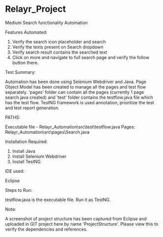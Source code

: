 # Relayr_Project
Medium Search functionality Automation

Features Automated: 

1. Verify the search icon placeholder and search
2. Verify the texts present on Search dropdown
3. Verify search result contains the searched text
4. Click on more and navigate to full search page and verify the follow button there.

Test Summary:

Automation has been done using Selenium Webdriver and Java. Page Object Model has been created to manage all the pages and test flow separately. 'pages' folder can contain all the pages (currently 1 page search.java created) and 'test' folder contains the testflow.java file which has the test flow. TestNG framework is used annotation, prioritize the test and test report generation.

 PATHS:
 
 Executable file - Relayr_Automation\src\test\testflow.java
 Pages: Relayr_Automation\src\pages\Search.java

Installation Required:
1. Install Java
2. Install Selenium Webdriver
3. Install TestNG

IDE used:

Eclipse

Steps to Run:

testflow.java is the executable file. Run it as TestNG. 

Note:

A screenshot of project structure has been captured from Eclipse and uploaded in GIT project here by name 'ProjectStructure'. Please view this to verify the dependencies and references.
